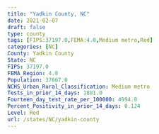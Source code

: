 ```yaml
---
title: "Yadkin County, NC"
date: 2021-02-07
draft: false
type: county
tags: [FIPS:37197.0,FEMA:4.0,Medium metro,Red]
categories: [NC]
County: Yadkin County
State: NC
FIPS: 37197.0
FEMA_Region: 4.0
Population: 37667.0
NCHS_Urban_Rural_Classification: Medium metro
Tests_in_prior_14_days: 1881.0
Fourteen_day_test_rate_per_100000: 4994.0
Percent_Positivity_in_prior_14_days: 0.124
Level: Red
url: /states/NC/yadkin-county
---
```



